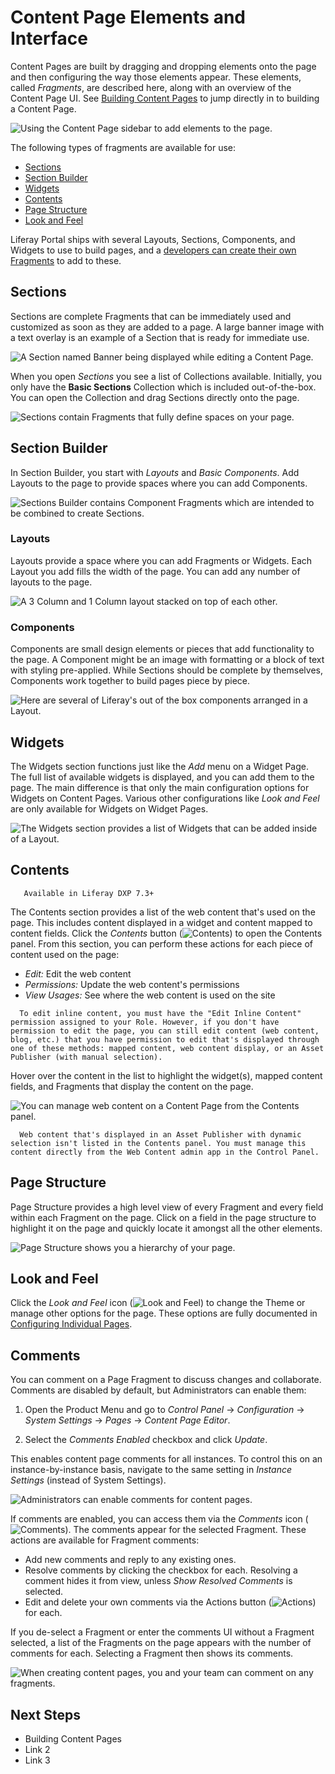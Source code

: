 <!-- Recommended restructuring of this article:
# Content Pages Overview

The default type of page used in Liferay DXP is a Content Page. The Content Pages Editing UI provides access to many different drag-and-drop elements that are available for use immediately with minimal configuration.

![Using the Content Page sidebar to add elements to the page.](content-page-elements/images/14.png)

The Content Page sidebar gives access to the following elements and tools:

* Fragments
* Widgets
* Contents
* Page Structure
* Look and Feel
* Comments

## Fragments

Fragments can be easily drag-and-dropped to a page. Most fragments can be easily customized by editing them or mapping them to content that you have already created or uploaded to your Liferay DXP instance. See [Editing and Mapping Content to Fragments]() to learn more. Continue reading to learn more about the types of fragments available in Liferay DXP.

### Layouts

### Basic Components

### Featured Content

### Footers

### Navigation Bars

## Widgets

Widgets are x. Click [Using Widgets on a Content Page](), to learn more.

## Contents

## Page Structure

## Look and Feel

## Comments

Comments are x and enable y. See [Enabling and Using Comments for Fragments]() to learn more.

-->


# Content Page Elements and Interface

<!-- Another working title that is a bit more useful to me: Content Pages Overview, Understanding Content Pages, Working With Content Pages -->

Content Pages are built by dragging and dropping elements onto the page and then configuring the way those elements appear. These elements, called *Fragments*, are described here, along with an overview of the Content Page UI. See [Building Content Pages](./04-building-content-pages.md) to jump directly in to building a Content Page.

<!-- Ground users in what the overall UI should look like in context. -->

![Using the Content Page sidebar to add elements to the page.](content-page-elements/images/14.png)

The following types of fragments are available for use:

<!-- It looks like this is different now in 7.3? -->
* [Sections](#sections)
* [Section Builder](#section-builder)
* [Widgets](#widgets)
* [Contents](#contents)
* [Page Structure](#page-structure)
* [Look and Feel](#look-and-feel)

Liferay Portal ships with several Layouts, Sections, Components, and Widgets to use to build pages, and a [developers can create their own Fragments](TODO) to add to these.

## Sections

Sections are complete Fragments that can be immediately used and customized as soon as they are added to a page. A large banner image with a text overlay is an example of a Section that is ready for immediate use.

![A Section named Banner being displayed while editing a Content Page.](./content-page-elements/images/01.png)

When you open *Sections* you see a list of Collections available. Initially, you only have the **Basic Sections** Collection which is included out-of-the-box. You can open the Collection and drag Sections directly onto the page.

![Sections contain Fragments that fully define spaces on your page.](./content-page-elements/images/02.png)

## Section Builder

In Section Builder, you start with *Layouts* and *Basic Components*. Add Layouts to the page to provide spaces where you can add Components.

![Sections Builder contains Component Fragments which are intended to be combined to create Sections.](./content-page-elements/images/03.png)

### Layouts

Layouts provide a space where you can add Fragments or Widgets. Each Layout you add fills the width of the page. You can add any number of layouts to the page.

![A 3 Column and 1 Column layout stacked on top of each other.](./content-page-elements/images/04.png)

### Components

Components are small design elements or pieces that add functionality to the page. A Component might be an image with formatting or a block of text with styling pre-applied. While Sections should be complete by themselves, Components work together to build pages piece by piece.

![Here are several of Liferay's out of the box components arranged in a Layout.](./content-page-elements/images/05.png)

## Widgets

The Widgets section functions just like the *Add* menu on a Widget Page. The full list of available widgets is displayed, and you can add them to the page. The main difference is that only the main configuration options for Widgets on Content Pages. Various other configurations like *Look and Feel* are only available for Widgets on Widget Pages.

![The Widgets section provides a list of Widgets that can be added inside of a Layout.](./content-page-elements/images/06.png)

## Contents

```note::
   Available in Liferay DXP 7.3+
```

The Contents section provides a list of the web content that's used on the page. This includes content displayed in a widget and content mapped to content fields. Click the *Contents* button (![Contents](../../images/icon-contents.png)) to open the Contents panel. From this section, you can perform these actions for each piece of content used on the page:

* *Edit:* Edit the web content
* *Permissions:* Update the web content's permissions
* *View Usages:* See where the web content is used on the site

```note::
  To edit inline content, you must have the "Edit Inline Content" permission assigned to your Role. However, if you don't have permission to edit the page, you can still edit content (web content, blog, etc.) that you have permission to edit that's displayed through one of these methods: mapped content, web content display, or an Asset Publisher (with manual selection).
```

Hover over the content in the list to highlight the widget(s), mapped content fields, and Fragments that display the content on the page.

![You can manage web content on a Content Page from the Contents panel.](./content-page-elements/images/07.png)

```note::
  Web content that's displayed in an Asset Publisher with dynamic selection isn't listed in the Contents panel. You must manage this content directly from the Web Content admin app in the Control Panel.
```

## Page Structure

Page Structure provides a high level view of every Fragment and every field within each Fragment on the page. Click on a field in the page structure to highlight it on the page and quickly locate it amongst all the other elements.

![Page Structure shows you a hierarchy of your page.](./content-page-elements/images/08.png)

## Look and Feel

Click the *Look and Feel* icon (![Look and Feel](../../images/icon-look-and-feel.png)) to change the Theme or manage other options for the page. These options are fully documented in [Configuring Individual Pages](./06-configuring-individual-pages.md#look-and-feel).

## Comments

You can comment on a Page Fragment to discuss changes and collaborate. Comments are disabled by default, but Administrators can enable them:

1. Open the Product Menu and go to *Control Panel* &rarr; *Configuration* &rarr; *System Settings* &rarr; *Pages* &rarr; *Content Page Editor*.

1. Select the *Comments Enabled* checkbox and click *Update*.

This enables content page comments for all instances. To control this on an instance-by-instance basis, navigate to the same setting in *Instance Settings* (instead of System Settings).

![Administrators can enable comments for content pages.](./content-page-elements/images/09.png)

If comments are enabled, you can access them via the *Comments* icon (![Comments](../../../../../images/icon-comments.png)). The comments appear for the selected Fragment. These actions are available for Fragment comments:

* Add new comments and reply to any existing ones.
* Resolve comments by clicking the checkbox for each. Resolving a comment hides it from view, unless *Show Resolved Comments* is selected.
* Edit and delete your own comments via the Actions button (![Actions](../../images/icon-actions.png)) for each.

If you de-select a Fragment or enter the comments UI without a Fragment selected, a list of the Fragments on the page appears with the number of comments for each. Selecting a Fragment then shows its comments.

![When creating content pages, you and your team can comment on any fragments.](./content-page-elements/images/10.png)

<!-- ## The Title Bar

The title bar provides navigation back to the Main Menu or live view of the page, a link to page configuration, and the ability to search for other pages.

![The title bar has several tools built into it.](./content-page-elements/images/11.png) -->

<!-- ## Editable Elements

Fragments can have editable elements. After a Fragment has been added to a page, you can click on an editable area to provide your own text, image, or links in place of the default defined in the Fragment. You can also [map these elements](./04-building-content-pages.md#mapping-elements) to content.

For more information on developing these elements, see [Fragment Specific Tags](TODO).

Now you'll learn about each editable type.

### Editable Text

Editable text can be plain or rich text. Plain text has no special styling. Rich text enables text styles, typographical emphasis, alignment, and list formatting.

![The rich text editor provides a simple WYSIWYG interface with a number of formatting options.](./content-page-elements/images/12.png)

### Editable Images

Editable image elements let you replace the placeholder image with a provided URL or an image from your Documents and Media library. You can also provide a link target for the image.

![Editing an image allows you to enter a URL, select an image from Documents and Media or set a link for the image.](./content-page-elements/images/13.png)

You can also define a link for your image. You'll learn about this next.

### Editable Links

Editable links can be associated with entities that redirect you to a content type or Page (e.g., buttons).

For more information on developing editable links, see [Creating Editable Links](TODO). -->

## Next Steps

* Building Content Pages
* Link 2
* Link 3
